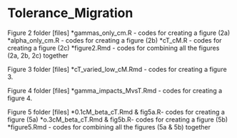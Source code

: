 # Tolerance_Migration

Figure 2 folder
[files]
*gammas_only_cm.R - codes for creating a figure (2a) 
*alpha_only_cm.R - codes for creating a figure (2b)
*cT_cM.R - codes for creating a figure (2c) 
*figure2.Rmd - codes for combining all the figures (2a, 2b, 2c) together 

Figure 3 folder 
[files]
*cT_varied_low_cM.Rmd - codes for creating a figure 3.

Figure 4 folder 
[files]
*gamma_impacts_MvsT.Rmd - codes for creating a figure 4. 

Figure 5 folder 
[files]
*0.1cM_beta_cT.Rmd & fig5a.R- codes for creating a figure (5a)
*o.3cM_beta_cT.Rmd & fig5b.R- codes for creating a figure (5b)
*figure5.Rmd - codes for combining all the figures (5a & 5b) together 
